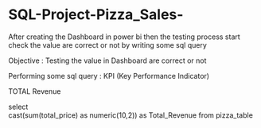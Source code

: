 # SQL-Project-Pizza_Sales-
After creating the Dashboard in power bi then the testing process start check the value are correct or not by writing some sql query

 Objective : Testing the value in Dashboard are correct or not

Performing some sql query :
KPI (Key Performance Indicator)
 
TOTAL Revenue

select  
	  cast(sum(total_price) as numeric(10,2)) as Total_Revenue 
	  from pizza_table


